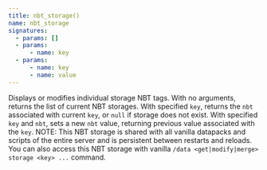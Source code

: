 ```yaml
---
title: nbt_storage()
name: nbt_storage
signatures:
  - params: []
  - params:
      - name: key
  - params:
      - name: key
      - name: value
---
```


Displays or modifies individual storage NBT tags. With no arguments, returns the
list of current NBT storages. With specified `key`, returns the `nbt` associated
with current `key`, or `null` if storage does not exist. With specified `key`
and `nbt`, sets a new `nbt` value, returning previous value associated with the
`key`. NOTE: This NBT storage is shared with all vanilla datapacks and scripts
of the entire server and is persistent between restarts and reloads. You can
also access this NBT storage with vanilla
`/data <get|modify|merge> storage <key> ...` command.
